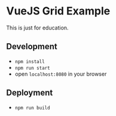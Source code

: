 # VueJS Grid Example

This is just for education.

## Development

- `npm install`
- `npm run start`
- open `localhost:8080` in your browser 

## Deployment

- `npm run build`


